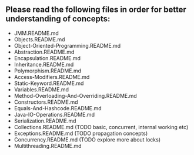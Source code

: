 ## Please read the following files in order for better understanding of concepts:

- JMM.README.md
- Objects.README.md
- Object-Oriented-Programming.README.md
- Abstraction.README.md
- Encapsulation.README.md
- Inheritance.README.md
- Polymorphism.README.md
- Access-Modifiers.README.md
- Static-Keyword.README.md
- Variables.README.md
- Method-Overloading-And-Overriding.README.md
- Constructors.README.md
- Equals-And-Hashcode.README.md
- Java-IO-Operations.README.md
- Serialization.README.md
- Collections.README.md (TODO basic, concurrent, internal working etc)
- Exceptions.README.md (TODO propagation concepts)
- Concurrency.README.md (TODO explore more about locks)
- Multithreading.README.md
